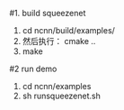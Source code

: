 #1. build squeezenet 

1. cd ncnn/build/examples/
2. 然后执行：
cmake ..
3. make 

#2 run demo

1. cd ncnn/examples
2. sh runsqueezenet.sh


